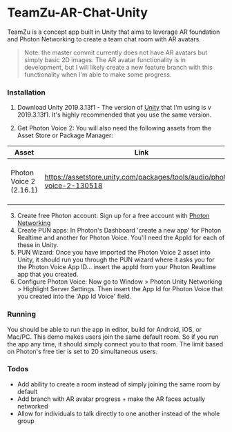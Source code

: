 # TeamZu-AR-Chat-Unity

TeamZu is a concept app built in Unity that aims to leverage AR foundation and Photon Networking to create a team chat room with AR avatars.

> Note: the master commit currently does not have AR avatars but simply basic 2D images. The AR avatar functionality is in development, but I will likely create a new feature branch with this functionality when I'm able to make some progress.

### Installation

1. Download Unity 2019.3.13f1 - The version of [Unity](https://nodejs.org/) that I'm using is v 2019.3.13f1. It's highly recommended that you use the same version.

2. Get Photon Voice 2: You will also need the following assets from the Asset Store or Package Manager:

| Asset | Link | Notes |
| ------ | ------ | ------ |
| Photon Voice 2 (2.16.1) | https://assetstore.unity.com/packages/tools/audio/photon-voice-2-130518 | This is a free asset up to 20 simultaneous users |

3. Create free Photon account: Sign up for a free account with [Photon Networking](https://www.photonengine.com/) 
4. Create PUN apps: In Photon's Dashboard 'create a new app' for Photon Realtime and another for Photon Voice. You'll need the AppId for each of these in Unity.
5. PUN Wizard: Once you have imported the Photon Voice 2 asset into Unity, it should run you through the PUN wizard where it asks you for the Photon Voice App ID... insert the appId from your Photon Realtime app that you created.
6. Configure Photon Voice: Now go to Window > Photon Unity Networking > Highlight Server Settings. Then insert the App Id for Photon Voice that you created into the 'App Id Voice' field.

### Running
You should be able to run the app in editor, build for Android, iOS, or Mac/PC. This demo makes users join the same default room. So if you run the app any time, it should simply connect you to that room. The limit based on Photon's free tier is set to 20 simultaneous users.

### Todos
- Add ability to create a room instead of simply joining the same room by default 
- Add branch with AR avatar progress + make the AR faces actually networked
- Allow for individuals to talk directly to one another instead of the whole group
